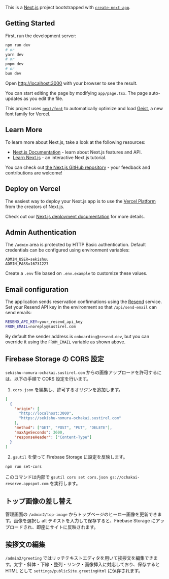 This is a [Next.js](https://nextjs.org) project bootstrapped with [`create-next-app`](https://nextjs.org/docs/app/api-reference/cli/create-next-app).

## Getting Started

First, run the development server:

```bash
npm run dev
# or
yarn dev
# or
pnpm dev
# or
bun dev
```

Open [http://localhost:3000](http://localhost:3000) with your browser to see the result.

You can start editing the page by modifying `app/page.tsx`. The page auto-updates as you edit the file.

This project uses [`next/font`](https://nextjs.org/docs/app/building-your-application/optimizing/fonts) to automatically optimize and load [Geist](https://vercel.com/font), a new font family for Vercel.

## Learn More

To learn more about Next.js, take a look at the following resources:

- [Next.js Documentation](https://nextjs.org/docs) - learn about Next.js features and API.
- [Learn Next.js](https://nextjs.org/learn) - an interactive Next.js tutorial.

You can check out [the Next.js GitHub repository](https://github.com/vercel/next.js) - your feedback and contributions are welcome!

## Deploy on Vercel

The easiest way to deploy your Next.js app is to use the [Vercel Platform](https://vercel.com/new?utm_medium=default-template&filter=next.js&utm_source=create-next-app&utm_campaign=create-next-app-readme) from the creators of Next.js.

Check out our [Next.js deployment documentation](https://nextjs.org/docs/app/building-your-application/deploying) for more details.

## Admin Authentication

The `/admin` area is protected by HTTP Basic authentication. Default credentials can be configured using environment variables:

```
ADMIN_USER=sekishuu
ADMIN_PASS=16731227
```

Create a `.env` file based on `.env.example` to customize these values.

## Email configuration

The application sends reservation confirmations using the [Resend](https://resend.com/) service. Set your Resend API key in the environment so that `/api/send-email` can send emails:

```bash
RESEND_API_KEY=your_resend_api_key
FROM_EMAIL=noreply@sustirel.com
```

By default the sender address is `onboarding@resend.dev`, but you can override it using the `FROM_EMAIL` variable as shown above.

## Firebase Storage の CORS 設定

`sekishu-nomura-ochakai.sustirel.com` からの画像アップロードを許可するには、以下の手順で CORS 設定を行います。

1. `cors.json` を編集し、許可するオリジンを追加します。

```json
[
  {
    "origin": [
      "http://localhost:3000",
      "https://sekishu-nomura-ochakai.sustirel.com"
    ],
    "method": ["GET", "POST", "PUT", "DELETE"],
    "maxAgeSeconds": 3600,
    "responseHeader": ["Content-Type"]
  }
]
```

2. `gsutil` を使って Firebase Storage に設定を反映します。

```bash
npm run set-cors
```

このコマンドは内部で `gsutil cors set cors.json gs://ochakai-reserve.appspot.com` を実行します。

## トップ画像の差し替え

管理画面の `/admin2/top-image` からトップページのヒーロー画像を更新できます。画像を選択し alt テキストを入力して保存すると、Firebase Storage にアップロードされ、即座にサイトに反映されます。

## 挨拶文の編集

`/admin2/greeting` ではリッチテキストエディタを用いて挨拶文を編集できます。太字・斜体・下線・整列・リンク・画像挿入に対応しており、保存すると HTML として `settings/publicSite.greetingHtml` に保存されます。
